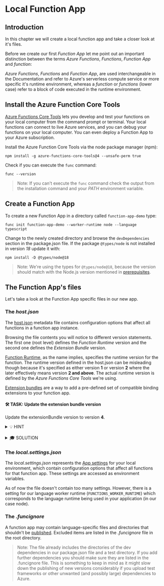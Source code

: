 # Local Function App

## Introduction

In this chapter we will create a local function app and take a closer look at it's files.

Before we create our first _Function App_ let me point out an important distinction between the terms _Azure Functions_, _Functions_, _Function App_ and _function_:

_Azure Functions_, _Functions_ and _Function App_, are used interchangeable in the Documentation and refer to Azure's serverless compute service or more specific it's runtime environment, whereas a _function_ or _functions_ (lower case) refer to a block of code executed in the runtime environment.

## Install the Azure Function Core Tools

[Azure Functions Core Tools](https://github.com/Azure/azure-functions-core-tools) lets you develop and test your functions on your local computer from the command prompt or terminal.
Your local functions can connect to live Azure services, and you can debug your functions on your local computer.
You can even deploy a Function App to your Azure subscription.

Install the Azure Function Core Tools via the node package manager (npm):

```shell
npm install -g azure-functions-core-tools@4 --unsafe-perm true
```

Check if you can execute the `func` command:

```shell
func --version
```

> Note: If you can't execute the `func` command check the output from the installation command and your _PATH_ environment variable.

## Create a Function App

To create a new Function App in a directory called `function-app-demo` type:

```shell
func init function-app-demo --worker-runtime node --language typescript
```

Change to the newly created directory and browse the `devDependencies` section in the package.json file.
If the package `@types/node` is not installed in version _18_ update it with:

```shell
npm install -D @types/node@18
```

> Note: We're using the types for `@types/node@18`, because the version should match with the Node.js version mentioned in [prerequisites](./README.md#prerequisites).

## The Function App's files

Let's take a look at the Function App specific files in our new app.

### The _host.json_

The [host.json](https://learn.microsoft.com/en-us/azure/azure-functions/functions-host-json) metadata file contains configuration options that affect all functions in a function app instance.

Browsing the file contents you will notice to different version statements.
The first one (root level) defines the _Function Runtime_ version and the second one defines the _Extension Bundle_ version.

[Function Runtime](https://learn.microsoft.com/en-us/azure/azure-functions/functions-versions?tabs=v4&pivots=programming-language-typescript), as the name implies, specifies the runtime version for the function.
The runtime version defined in the host.json can be misleading though because it's specified as either version **1** or version **2** where the later effectively means version **2 and above**.
The actual runtime version is defined by the _Azure Functions Core Tools_ we're using.

[Extension bundles](https://learn.microsoft.com/en-us/azure/azure-functions/functions-bindings-register#extension-bundles) are a way to add a pre-defined set of compatible binding extensions to your function app.

#### <span class="task">🛠 TASK:</span> Update the extension bundle version

Update the extensionBundle version to version **4**.

<details>
  <summary>💡 HINT</summary>

Check out the [documentation](https://learn.microsoft.com/en-us/azure/azure-functions/functions-bindings-register#extension-bundles).

</details>
<br/>
<details>
  <summary>🎓 SOLUTION</summary>

The extensionBundle definition in the host.json should now look like:

```json
  "extensionBundle": {
    "id": "Microsoft.Azure.Functions.ExtensionBundle",
    "version": "[4.0.0, 5.0.0)"
  }
```

</details>

### The _local.settings.json_

The _local.settings.json_ represents the [App settings](https://learn.microsoft.com/en-us/azure/azure-functions/functions-app-settings) for your local environment, which contain configuration options that affect all functions for that function app.
These settings are accessed as environment variables.

As of now the file doesn't contain too many settings.
However, there is a setting for our language worker runtime (`FUNCTIONS_WORKER_RUNTIME`) which corresponds to the language runtime being used in your application (in our case node).

### The _.funcignore_

A function app may contain language-specific files and directories that shouldn't be [published](https://learn.microsoft.com/en-us/azure/azure-functions/functions-run-local#publish).
Excluded items are listed in the _.funcignore_ file in the root directory.

> Note: The file already includes the directories of the dev dependencies in our package.json file and a test directory.
> If you add further dependencies you should make sure they are listed in the .funcignore file.
> This is something to keep in mind as it might slow down the publishing of new versions considerably if you upload test frameworks or other unwanted (and possibly large) dependencies to Azure.

